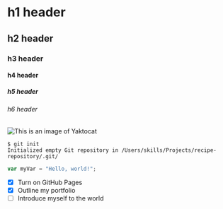 # h1 header
## h2 header
### h3 header
#### h4 header
##### h5 header
###### h6 header

![This is an image of Yaktocat](https://octodex.github.com/images/yaktocat.png)

```
$ git init
Initialized empty Git repository in /Users/skills/Projects/recipe-repository/.git/
```

``` javascript
var myVar = "Hello, world!";
```

- [x] Turn on GitHub Pages
- [x] Outline my portfolio
- [ ] Introduce myself to the world
